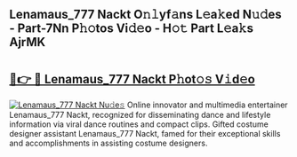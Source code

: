 ## Lenamaus_777 Nackt O𝚗𝚕yf𝚊ns L𝚎a𝚔ed N𝚞𝚍es - Part-7Nn P𝚑𝚘tos Vi𝚍𝚎o - H𝚘𝚝 Part L𝚎a𝚔s AjrMK

# <h2><a href="http://kf8w3bg.oniu.top/?m=Lenamaus_777+Nackt">🔗👉 🔴 Lenamaus_777 Nackt P𝚑ot𝚘𝚜 V𝚒d𝚎o</a></h2>

[![Lenamaus_777 Nackt Nu𝚍e𝚜](https://i.imgur.com/0qMVB7G.gif)](http://kf8w3bg.oniu.top/?m=Lenamaus_777+Nackt)
Online innovator and multimedia entertainer Lenamaus_777 Nackt, recognized for disseminating dance and lifestyle information via viral dance routines and compact clips. Gifted costume designer assistant Lenamaus_777 Nackt, famed for their exceptional skills and accomplishments in assisting costume designers.  
